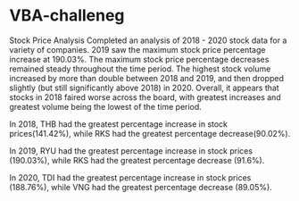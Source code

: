 # VBA-challeneg

Stock Price Analysis
Completed an analysis of 2018 - 2020 stock data for a variety of companies. 2019 saw the maximum stock price percentage increase at 190.03%. The maximum stock price percentage decreases remained steady throughout the time period. The highest stock volume increased by more than double between 2018 and 2019, and then dropped slightly (but still significantly above 2018) in 2020. Overall, it appears that stocks in 2018 faired worse across the board, with greatest increases and greatest volume being the lowest of the time period.

In 2018, THB had the greatest percentage increase in stock prices(141.42%), while RKS had the greatest percentage decrease(90.02%).

In 2019, RYU had the greatest percentage increase in stock prices (190.03%), while RKS had the greatest percentage decrease (91.6%).

In 2020, TDI had the greatest percentage increase in stock prices (188.76%), while VNG had the greatest percentage decrease (89.05%).
